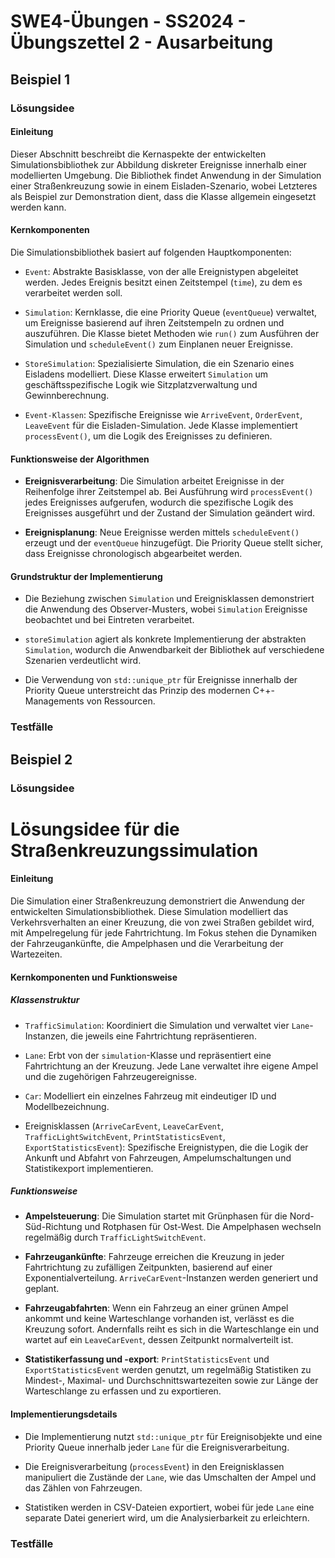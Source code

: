 # **SWE4-Übungen - SS2024 - Übungszettel 2 - Ausarbeitung**

## **Beispiel 1**

### **Lösungsidee**

#### Einleitung

Dieser Abschnitt beschreibt die Kernaspekte der entwickelten Simulationsbibliothek zur Abbildung diskreter Ereignisse innerhalb 
einer modellierten Umgebung. 
Die Bibliothek findet Anwendung in der Simulation einer Straßenkreuzung sowie in einem Eisladen-Szenario, wobei Letzteres als 
Beispiel zur Demonstration dient, dass die Klasse allgemein eingesetzt werden kann.

#### Kernkomponenten

Die Simulationsbibliothek basiert auf folgenden Hauptkomponenten:

- `Event`: Abstrakte Basisklasse, von der alle Ereignistypen abgeleitet werden. Jedes Ereignis besitzt einen Zeitstempel (`time`), zu dem es verarbeitet werden soll.

- `Simulation`: Kernklasse, die eine Priority Queue (`eventQueue`) verwaltet, um Ereignisse basierend auf ihren Zeitstempeln zu ordnen und auszuführen. Die Klasse bietet Methoden wie `run()` zum Ausführen der Simulation und `scheduleEvent()` zum Einplanen neuer Ereignisse.

- `StoreSimulation`: Spezialisierte Simulation, die ein Szenario eines Eisladens modelliert. Diese Klasse erweitert `Simulation` um geschäftsspezifische Logik wie Sitzplatzverwaltung und Gewinnberechnung.

- `Event-Klassen`: Spezifische Ereignisse wie `ArriveEvent`, `OrderEvent`, `LeaveEvent` für die Eisladen-Simulation. Jede Klasse implementiert `processEvent()`, um die Logik des Ereignisses zu definieren.

#### Funktionsweise der Algorithmen

- **Ereignisverarbeitung**: Die Simulation arbeitet Ereignisse in der Reihenfolge ihrer Zeitstempel ab. Bei Ausführung wird `processEvent()` jedes Ereignisses aufgerufen, wodurch die spezifische Logik des Ereignisses ausgeführt und der Zustand der Simulation geändert wird.

- **Ereignisplanung**: Neue Ereignisse werden mittels `scheduleEvent()` erzeugt und der `eventQueue` hinzugefügt. Die Priority Queue stellt sicher, dass Ereignisse chronologisch abgearbeitet werden.

#### Grundstruktur der Implementierung

- Die Beziehung zwischen `Simulation` und Ereignisklassen demonstriert die Anwendung des Observer-Musters, wobei `Simulation` Ereignisse beobachtet und bei Eintreten verarbeitet.

- `storeSimulation` agiert als konkrete Implementierung der abstrakten `Simulation`, wodurch die Anwendbarkeit der Bibliothek auf verschiedene Szenarien verdeutlicht wird.

- Die Verwendung von `std::unique_ptr` für Ereignisse innerhalb der Priority Queue unterstreicht das Prinzip des modernen C++-Managements von Ressourcen.

### **Testfälle**

## **Beispiel 2**

### **Lösungsidee**

# Lösungsidee für die Straßenkreuzungssimulation

#### Einleitung

Die Simulation einer Straßenkreuzung demonstriert die Anwendung der entwickelten Simulationsbibliothek. Diese Simulation modelliert das Verkehrsverhalten an einer Kreuzung, die von zwei Straßen gebildet wird, mit Ampelregelung für jede Fahrtrichtung. Im Fokus stehen die Dynamiken der Fahrzeugankünfte, die Ampelphasen und die Verarbeitung der Wartezeiten.

#### Kernkomponenten und Funktionsweise

##### Klassenstruktur

- `TrafficSimulation`: Koordiniert die Simulation und verwaltet vier `Lane`-Instanzen, die jeweils eine Fahrtrichtung repräsentieren.

- `Lane`: Erbt von der `simulation`-Klasse und repräsentiert eine Fahrtrichtung an der Kreuzung. Jede Lane verwaltet ihre eigene Ampel und die zugehörigen Fahrzeugereignisse.

- `Car`: Modelliert ein einzelnes Fahrzeug mit eindeutiger ID und Modellbezeichnung.

- Ereignisklassen (`ArriveCarEvent`, `LeaveCarEvent`, `TrafficLightSwitchEvent`, `PrintStatisticsEvent`, `ExportStatisticsEvent`): Spezifische Ereignistypen, die die Logik der Ankunft und Abfahrt von Fahrzeugen, Ampelumschaltungen und Statistikexport implementieren.

##### Funktionsweise

- **Ampelsteuerung**: Die Simulation startet mit Grünphasen für die Nord-Süd-Richtung und Rotphasen für Ost-West. Die Ampelphasen wechseln regelmäßig durch `TrafficLightSwitchEvent`.

- **Fahrzeugankünfte**: Fahrzeuge erreichen die Kreuzung in jeder Fahrtrichtung zu zufälligen Zeitpunkten, basierend auf einer Exponentialverteilung. `ArriveCarEvent`-Instanzen werden generiert und geplant.

- **Fahrzeugabfahrten**: Wenn ein Fahrzeug an einer grünen Ampel ankommt und keine Warteschlange vorhanden ist, verlässt es die Kreuzung sofort. Andernfalls reiht es sich in die Warteschlange ein und wartet auf ein `LeaveCarEvent`, dessen Zeitpunkt normalverteilt ist.

- **Statistikerfassung und -export**: `PrintStatisticsEvent` und `ExportStatisticsEvent` werden genutzt, um regelmäßig Statistiken zu Mindest-, Maximal- und Durchschnittswartezeiten sowie zur Länge der Warteschlange zu erfassen und zu exportieren.

#### Implementierungsdetails

- Die Implementierung nutzt `std::unique_ptr` für Ereignisobjekte und eine Priority Queue innerhalb jeder `Lane` für die Ereignisverarbeitung.

- Die Ereignisverarbeitung (`processEvent`) in den Ereignisklassen manipuliert die Zustände der `Lane`, wie das Umschalten der Ampel und das Zählen von Fahrzeugen.

- Statistiken werden in CSV-Dateien exportiert, wobei für jede `Lane` eine separate Datei generiert wird, um die Analysierbarkeit zu erleichtern.

### **Testfälle**
